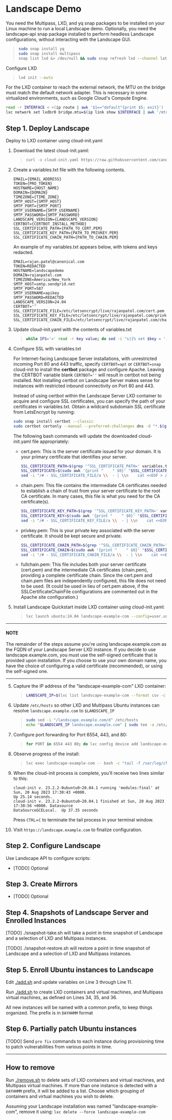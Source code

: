 # Landscape Demo

You need the Multipass, LXD, and yq snap packages to be installed on your Linux machine to run a local Landscape demo. Optionally, you need the landscape-api snap package installed to perform headless Landscape configurations, without interacting with the Landscape GUI.

> ```bash
> sudo snap install yq
> sudo snap install multipass
> snap list lxd &> /dev/null && sudo snap refresh lxd --channel latest/stable || sudo snap install lxd --channel latest/stable
> ```

Configure LXD
> ```bash
> lxd init --auto
> ```

For the LXD container to reach the external network, the MTU on the bridge must match the default network adapter. This is necessary in some virtualized environments, such as Google Cloud's Compute Engine.
```bash
read -r INTERFACE < <(ip route | awk '$1=="default"{print $5; exit}')
lxc network set lxdbr0 bridge.mtu=$(ip link show $INTERFACE | awk '/mtu/ {print $5}')
```

## Step 1. Deploy Landscape

Deploy to LXD container using cloud-init.yaml

1.  Download the latest cloud-init.yaml:

    > ```bash
    > curl -o cloud-init.yaml https://raw.githubusercontent.com/canonical/landscape-scripts/main/provisioning/cloud-init-quickstart.yaml
    > ```

2.  Create a variables.txt file with the following contents.

    ```text
    EMAIL={EMAIL_ADDRESS}
    TOKEN={PRO_TOKEN}
    HOSTNAME={HOST_NAME}
    DOMAIN={DOMAIN}
    TIMEZONE={TIME_ZONE}
    SMTP_HOST={SMTP_HOST}
    SMTP_PORT={SMTP_PORT}
    SMTP_USERNAME={SMTP_USERNAME}
    SMTP_PASSWORD={SMTP_PASSWORD}
    LANDSCAPE_VERSION={LANDSCAPE_VERSION}
    CERTBOT={CERTBOT_INSTALL_METHOD}
    SSL_CERTIFICATE_PATH={PATH_TO_CERT.PEM}
    SSL_CERTIFICATE_KEY_PATH={PATH_TO_PRIVKEY.PEM}
    SSL_CERTIFICATE_CHAIN_PATH={PATH_TO_CHAIN.PEM}
    ```

    An example of my variables.txt appears below, with tokens and keys redacted.

    ```text
    EMAIL=rajan.patel@canonical.com
    TOKEN=REDACTED
    HOSTNAME=landscapedemo
    DOMAIN=rajanpatel.com
    TIMEZONE=America/New_York
    SMTP_HOST=smtp.sendgrid.net
    SMTP_PORT=587
    SMTP_USERNAME=apikey
    SMTP_PASSWORD=REDACTED
    LANDSCAPE_VERSION=24.04
    CERTBOT=''
    SSL_CERTIFICATE_FILE=/etc/letsencrypt/live/rajanpatel.com/cert.pem
    SSL_CERTIFICATE_KEY_FILE=/etc/letsencrypt/live/rajanpatel.com/privkey.pem
    SSL_CERTIFICATE_CHAIN_FILE=/etc/letsencrypt/live/rajanpatel.com/chain.pem
    ```

3.  Update cloud-init.yaml with the contents of variables.txt

    > ```bash
    > while IFS='=' read -r key value; do sed -i "s|{% set $key = '.*' %}|{% set $key = '$value' %}|" cloud-init.yaml; done < variables.txt
    > ```

4.  Configure SSL with variables.txt

    For Internet-facing Landscape Server installations, with unrestricted incoming Port 80 and 443 traffic, specify `CERTBOT=apt` or `CERTBOT=snap` cloud-init to install the **certbot** package and configure Apache. Leaving the CERTBOT variable blank `CERTBOT=''` will result in certbot not being installed. Not installing certbot on Landscape Server makes sense for instances with restricted inbound connectivity on Port 80 and 443.

    Instead of using certbot within the Landscape Server LXD container to acquire and configure SSL certificates, you can specify the path of your certificates in variables.txt. Obtain a wildcard subdomain SSL certificate from LetsEncrypt by running:
    
    ```bash
    sudo snap install certbot --classic
    sudo certbot certonly --manual --preferred-challenges dns -d "*.$(grep '^DOMAIN=' variables.txt | cut -d'=' -f2)"
    ```
    
    The following bash commands will update the downloaded cloud-init.yaml file appropriately:

    -  cert.pem: This is the server certificate issued for your domain. It is your primary certificate that identifies your server.

       ```bash
       SSL_CERTIFICATE_PATH=$(grep '^SSL_CERTIFICATE_PATH=' variables.txt | cut -d'=' -f2)
       SSL_CERTIFICATE=$(sudo awk '{print "    " $0}' "$SSL_CERTIFICATE_PATH" | sed ':a;N;$!ba;s/\n/\\n/g')
       sed -i "/# - SSL_CERTIFICATE_FILE/a \\  - | \\n    cat <<EOF > /etc/ssl/certs/landscape_server.pem\\n${SSL_CERTIFICATE}\\n    EOF" cloud-init.yaml
       ```

    -  chain.pem: This file contains the intermediate CA certificates needed to establish a chain of trust from your server certificate to the root CA certificate. In many cases, this file is what you need for the CA certificate(s).

       ```bash
       SSL_CERTIFICATE_KEY_PATH=$(grep '^SSL_CERTIFICATE_KEY_PATH=' variables.txt | cut -d'=' -f2)
       SSL_CERTIFICATE_KEY=$(sudo awk '{print "    " $0}' "$SSL_CERTIFICATE_KEY_PATH" | sed ':a;N;$!ba;s/\n/\\n/g')
       sed -i "/# - SSL_CERTIFICATE_KEY_FILE/a \\  - | \\n    cat <<EOF > /etc/ssl/certs/landscape_server.pem\\n${SSL_CERTIFICATE_KEY}\\n    EOF" cloud-init.yaml
       ```

    - privkey.pem: This is your private key associated with the server certificate. It should be kept secure and private.

      ```bash
      SSL_CERTIFICATE_CHAIN_PATH=$(grep '^SSL_CERTIFICATE_CHAIN_PATH=' variables.txt | cut -d'=' -f2)
      SSL_CERTIFICATE_CHAIN=$(sudo awk '{print "    " $0}' "$SSL_CERTIFICATE_CHAIN_PATH" | sed ':a;N;$!ba;s/\n/\\n/g')
      sed -i "/# - SSL_CERTIFICATE_CHAIN_FILE/a \\  - | \\n    cat <<EOF > /etc/ssl/certs/landscape_server.pem\\n${SSL_CERTIFICATE_CHAIN}\\n    EOF" cloud-init.yaml
      ```

    -  fullchain.pem: This file includes both your server certificate (cert.pem) and the intermediate CA certificates (chain.pem), providing a complete certificate chain. Since the cert.pem and chain.pem files are independently configured, this file does not need to be used. (It could be used in lieu of cert.pem above, if the SSLCertificateChainFile configurations are commented out in the Apache site configuration.)

4.  Install Landscape Quickstart inside LXD container using cloud-init.yaml:

    > ```bash
    > lxc launch ubuntu:24.04 landscape-example-com --config=user.user-data="$(cat cloud-init.yaml)"
    > ```

---

#### NOTE

The remainder of the steps assume you're using landscape.example.com as the FQDN of your Landscape Server LXD instance. If you decide to use landscape.example.com, you must use the self-signed certificate that is provided upon installation. If you choose to use your own domain name, you have the choice of configuring a valid certificate (recommended), or using the self-signed one.

---

5.  Capture the IP address of the "landscape-example-com" LXD container:

    > ```bash
    > LANDSCAPE_IP=$(lxc list landscape-example-com --format csv -c 4 | awk '{print $1}')
    > ```

6.  Update `/etc/hosts` so other LXD and Multipass Ubuntu instances can resolve `landscape.example.com` to `$LANDSCAPE_IP`

    > ```bash
    > sudo sed -i "/landscape.example.com/d" /etc/hosts
    > echo "$LANDSCAPE_IP landscape.example.com" | sudo tee -a /etc/hosts > /dev/null
    > ```

6.  Configure port forwarding for Port 6554, 443, and 80:

    > ```bash
    > for PORT in 6554 443 80; do lxc config device add landscape-example-com tcp${PORT}proxyv4 proxy listen=tcp:0.0.0.0:${PORT} connect=tcp:${LANDSCAPE_IP}:${PORT}; done
    > ```

7.  Observe progress of the install:

    > ```bash
    > lxc exec landscape-example-com -- bash -c "tail -f /var/log/cloud-init-output.log"
    > ```

8.  When the cloud-init process is complete, you’ll receive two lines similar to this:

    ```text
    cloud-init v. 23.2.2-0ubuntu0~20.04.1 running 'modules:final' at Sun, 20 Aug 2023 17:30:43 +0000. 
    Up 25.14 seconds.
    cloud-init v. 23.2.2-0ubuntu0~20.04.1 finished at Sun, 20 Aug 2023 17:30:56 +0000. Datasource 
    DataSourceGCELocal.  Up 37.35 seconds
    ```

    Press `CTRL`+`C` to terminate the tail process in your terminal window.

9.  Visit `https://landscape.example.com` to finalize configuration.

## Step 2. Configure Landscape

Use Landscape API to configure scripts:

- [TODO] Optional

## Step 3. Create Mirrors

- [TODO] Optional

## Step 4. Snapshots of Landscape Server and Enrolled Instances

[TODO] ./snapshot-take.sh will take a point in time snapshot of Landscape and a selection of LXD and Multipass instances.

[TODO] ./snapshot-restore.sh will restore a point in time snapshot of Landscape and a selection of LXD and Multipass instances.

## Step 5. Enroll Ubuntu instances to Landscape

Edit [./add.sh](add.sh) and update variables on Line 3 through Line 11.

Run [./add.sh](add.sh) to create LXD containers and virtual machines, and Multipass virtual machines, as defined on Lines 34, 35, and 36.

All new instances will be named with a common prefix, to keep things organized. The prefix is in `DAYHHMM` format

## Step 6. Partially patch Ubuntu instances

[TODO] Send `pro fix` commands to each instance during provisioning time to patch vulnerabilities from various points in time.

---

## How to remove

Run [./remove.sh](remove.sh) to delete sets of LXD containers and virtual machines, and Multipass virtual machines. If more than one instance is detected with a `DAYHHMM` prefix, it will be added to a list. Choose which grouping of containers and virtual machines you wish to delete.

Assuming your Landscape installation was named "landscape-example-com", remove it using: `lxc delete --force landscape-example-com`